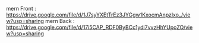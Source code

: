 mern Front :
https://drive.google.com/file/d/1J7syYXEtTrEz3JYGgw1KxocmAnpzIxo_/view?usp=sharing
mern Back :
https://drive.google.com/file/d/17i5CAP_RDF0ByBCc1ydi7vvzHhYUpoZO/view?usp=sharing
